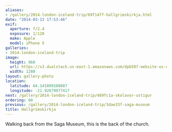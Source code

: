 ```yaml
---
aliases:
- /gallery/2014-london-iceland-trip/69f14ff-hallgrimskirkja.html
date: "2014-03-13 17:53:46"
exif:
  aperture: f/2.4
  exposure: 1/120
  make: Apple
  model: iPhone 5
galleries:
- 2014-london-iceland-trip
image:
  height: 960
  url: https://s3.dualstack.us-east-1.amazonaws.com/dpb587-website-us-east-1/asset/gallery/2014-london-iceland-trip/69f14ff-hallgrimskirkja~1280.jpg
  width: 1280
layout: gallery-photo
location:
  latitude: 64.141899108887
  longitude: -21.92679977417
next: /gallery/2014-london-iceland-trip/489fc1a-skolavor-ustigur
ordering: 68
previous: /gallery/2014-london-iceland-trip/3dae33f-saga-museum
title: Hallgrímskirkja
---
```


Walking back from the Saga Museum, this is the back of the church.
